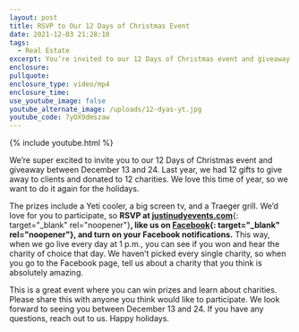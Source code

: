 ```yaml
---
layout: post
title: RSVP to Our 12 Days of Christmas Event
date: 2021-12-03 21:28:10
tags:
  - Real Estate
excerpt: You’re invited to our 12 Days of Christmas event and giveaway.
enclosure:
pullquote:
enclosure_type: video/mp4
enclosure_time:
use_youtube_image: false
youtube_alternate_image: /uploads/12-dyas-yt.jpg
youtube_code: 7yOX9dmszaw
---
```

{% include youtube.html %}

We’re super excited to invite you to our 12 Days of Christmas event and giveaway between December 13 and 24. Last year, we had 12 gifts to give away to clients and donated to 12 charities. We love this time of year, so we want to do it again for the holidays.

The prizes include a Yeti cooler, a big screen tv, and a Traeger grill. We’d love for you to participate, so **RSVP at&nbsp;**[**justinudyevents.com**](http://justinudyevents.com){: target="_blank" rel="noopener"}**, like us on [Facebook](https://www.facebook.com/justinudyandteam/){: target="_blank" rel="noopener"}, and turn on your Facebook notifications.** This way, when we go live every day at 1 p.m., you can see if you won and hear the charity of choice that day. We haven’t picked every single charity, so when you go to the Facebook page, tell us about a charity that you think is absolutely amazing.

This is a great event where you can win prizes and learn about charities. Please share this with anyone you think would like to participate. We look forward to seeing you between December 13 and 24. If you have any questions, reach out to us. Happy holidays.
